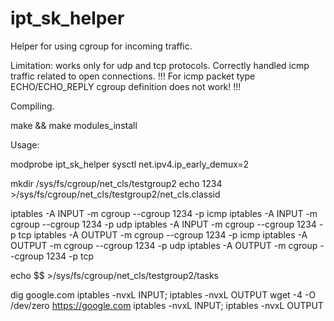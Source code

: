 # ipt_sk_helper

Helper for using cgroup for incoming traffic.

Limitation: works only for udp and tcp protocols.
Correctly handled icmp traffic related to open connections.
!!!
For icmp packet type ECHO/ECHO_REPLY cgroup definition does not work!
!!!

Compiling.

make && make modules_install

Usage:

modprobe ipt_sk_helper
sysctl net.ipv4.ip_early_demux=2

mkdir /sys/fs/cgroup/net_cls/testgroup2
echo 1234 >/sys/fs/cgroup/net_cls/testgroup2/net_cls.classid

iptables -A INPUT -m cgroup --cgroup 1234 -p icmp
iptables -A INPUT -m cgroup --cgroup 1234 -p udp
iptables -A INPUT -m cgroup --cgroup 1234 -p tcp
iptables -A OUTPUT -m cgroup --cgroup 1234 -p icmp
iptables -A OUTPUT -m cgroup --cgroup 1234 -p udp
iptables -A OUTPUT -m cgroup --cgroup 1234 -p tcp

echo $$ >/sys/fs/cgroup/net_cls/testgroup2/tasks

dig google.com
iptables -nvxL INPUT; iptables -nvxL OUTPUT
wget -4 -O /dev/zero https://google.com
iptables -nvxL INPUT; iptables -nvxL OUTPUT

